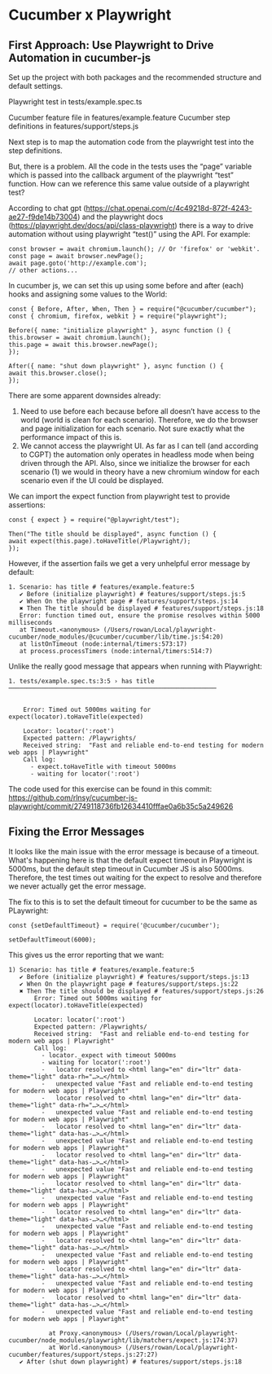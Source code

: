 # Cucumber x Playwright

## First Approach: Use Playwright to Drive Automation in cucumber-js

Set up the project with both packages and the recommended structure and default settings.

Playwright test in tests/example.spec.ts

Cucumber feature file in features/example.feature
Cucumber step definitions in features/support/steps.js

Next step is to map the automation code from the playwright test into the step definitions.

But, there is a problem. All the code in the tests uses the “page” variable which is passed into the callback argument of the playwright “test” function. How can we reference this same value outside of a playwright test?

According to chat gpt (https://chat.openai.com/c/4c49218d-872f-4243-ae27-f9de14b73004) and the playwright docs (https://playwright.dev/docs/api/class-playwright) there is a way to drive automation without using playwright “test()” using the API. For example:

```
const browser = await chromium.launch(); // Or 'firefox' or 'webkit'.
const page = await browser.newPage();
await page.goto('http://example.com');
// other actions...
```

In cucumber js, we can set this up using some before and after (each) hooks and assigning some values to the World:

```
const { Before, After, When, Then } = require("@cucumber/cucumber");
const { chromium, firefox, webkit } = require("playwright");

Before({ name: "initialize playwright" }, async function () {
this.browser = await chromium.launch();
this.page = await this.browser.newPage();
});

After({ name: "shut down playwright" }, async function () {
await this.browser.close();
});
```

There are some apparent downsides already:

1. Need to use before each because before all doesn’t have access to the world (world is clean for each scenario). Therefore, we do the browser and page initialization for each scenario. Not sure exactly what the performance impact of this is.
2. We cannot access the playwright UI. As far as I can tell (and according to CGPT) the automation only operates in headless mode when being driven through the API. Also, since we initialize the browser for each scenario (1) we would in theory have a new chromium window for each scenario even if the UI could be displayed.

We can import the expect function from playwright test to provide assertions:

```
const { expect } = require("@playwright/test");

Then("The title should be displayed", async function () {
await expect(this.page).toHaveTitle(/Playwright/);
});
```

However, if the assertion fails we get a very unhelpful error message by default:

```
1. Scenario: has title # features/example.feature:5
   ✔ Before (initialize playwright) # features/support/steps.js:5
   ✔ When On the playwright page # features/support/steps.js:14
   ✖ Then The title should be displayed # features/support/steps.js:18
   Error: function timed out, ensure the promise resolves within 5000 milliseconds
   at Timeout.<anonymous> (/Users/rowan/Local/playwright-cucumber/node_modules/@cucumber/cucumber/lib/time.js:54:20)
   at listOnTimeout (node:internal/timers:573:17)
   at process.processTimers (node:internal/timers:514:7)
```

Unlike the really good message that appears when running with Playwright:

```
1. tests/example.spec.ts:3:5 › has title ─────────────────────────────────────────────────────────


    Error: Timed out 5000ms waiting for expect(locator).toHaveTitle(expected)

    Locator: locator(':root')
    Expected pattern: /Playwrights/
    Received string:  "Fast and reliable end-to-end testing for modern web apps | Playwright"
    Call log:
      - expect.toHaveTitle with timeout 5000ms
      - waiting for locator(':root')
```

The code used for this exercise can be found in this commit: https://github.com/rlnsy/cucumber-js-playwright/commit/2749118736fb12634410fffae0a6b35c5a249626

## Fixing the Error Messages
It looks like the main issue with the error message is because of a timeout. What's happening here is that the default expect timeout in Playwright is 5000ms, but the default step timeout in Cucumber JS is also 5000ms. Therefore, the test times out waiting for the expect to resolve and therefore we never actually get the error message.

The fix to this is to set the default timeout for cucumber to be the same as PLaywright:

```
const {setDefaultTimeout} = require('@cucumber/cucumber');

setDefaultTimeout(6000);
```

This gives us the error reporting that we want:

```
1) Scenario: has title # features/example.feature:5
   ✔ Before (initialize playwright) # features/support/steps.js:13
   ✔ When On the playwright page # features/support/steps.js:22
   ✖ Then The title should be displayed # features/support/steps.js:26
       Error: Timed out 5000ms waiting for expect(locator).toHaveTitle(expected)
       
       Locator: locator(':root')
       Expected pattern: /Playwrights/
       Received string:  "Fast and reliable end-to-end testing for modern web apps | Playwright"
       Call log:
         - locator._expect with timeout 5000ms
         - waiting for locator(':root')
         -   locator resolved to <html lang="en" dir="ltr" data-theme="light" data-rh="…>…</html>
         -   unexpected value "Fast and reliable end-to-end testing for modern web apps | Playwright"
         -   locator resolved to <html lang="en" dir="ltr" data-theme="light" data-rh="…>…</html>
         -   unexpected value "Fast and reliable end-to-end testing for modern web apps | Playwright"
         -   locator resolved to <html lang="en" dir="ltr" data-theme="light" data-has-…>…</html>
         -   unexpected value "Fast and reliable end-to-end testing for modern web apps | Playwright"
         -   locator resolved to <html lang="en" dir="ltr" data-theme="light" data-has-…>…</html>
         -   unexpected value "Fast and reliable end-to-end testing for modern web apps | Playwright"
         -   locator resolved to <html lang="en" dir="ltr" data-theme="light" data-has-…>…</html>
         -   unexpected value "Fast and reliable end-to-end testing for modern web apps | Playwright"
         -   locator resolved to <html lang="en" dir="ltr" data-theme="light" data-has-…>…</html>
         -   unexpected value "Fast and reliable end-to-end testing for modern web apps | Playwright"
         -   locator resolved to <html lang="en" dir="ltr" data-theme="light" data-has-…>…</html>
         -   unexpected value "Fast and reliable end-to-end testing for modern web apps | Playwright"
         -   locator resolved to <html lang="en" dir="ltr" data-theme="light" data-has-…>…</html>
         -   unexpected value "Fast and reliable end-to-end testing for modern web apps | Playwright"
         -   locator resolved to <html lang="en" dir="ltr" data-theme="light" data-has-…>…</html>
         -   unexpected value "Fast and reliable end-to-end testing for modern web apps | Playwright"
       
           at Proxy.<anonymous> (/Users/rowan/Local/playwright-cucumber/node_modules/playwright/lib/matchers/expect.js:174:37)
           at World.<anonymous> (/Users/rowan/Local/playwright-cucumber/features/support/steps.js:27:27)
   ✔ After (shut down playwright) # features/support/steps.js:18
```
